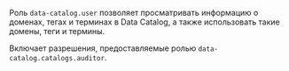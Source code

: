 Роль `data-catalog.user` позволяет просматривать информацию о доменах, тегах и терминах в Data Catalog, а также использовать такие домены, теги и термины.

Включает разрешения, предоставляемые ролью `data-catalog.catalogs.auditor`.
